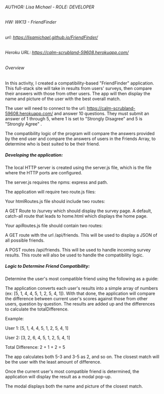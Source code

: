 ###### AUTHOR: Lisa Michael -  ROLE: DEVELOPER
###### HW: WK13 - FriendFinder
###### url: https://lisamichael.github.io/FriendFinder/
###### Heroku URL: https://calm-scrubland-59608.herokuapp.com/

###### Overview
In this activity, I created a compatibility-based "FriendFinder" application. This full-stack site will take in results from users' surveys, then compare their answers with those from other users. The app will then display the name and picture of the user with the best overall match.

The user will need to connect to the url: https://calm-scrubland-59608.herokuapp.com/ and answer 10 questions. They must submit an answer of 1 through 5, where 1 is set to "Strongly Disagree" and 5 is "Strongly Agree" .

The compatibility  logic of the program will compare the answers provided by the end user and compare the answers of users in the Friends Array, to determine who is best suited to be their friend. 

##### Developing the application: 

The local HTTP server is created using the server.js file, which is the file where the HTTP ports are configured. 

The server.js requires the npms: express and path. 

The application will require two route.js files: 

Your htmlRoutes.js file should include two routes:

A GET Route to /survey which should display the survey page.
A default, catch-all route that leads to home.html which displays the home page.

Your apiRoutes.js file should contain two routes:

A GET route with the url /api/friends. This will be used to display a JSON of all possible friends.

A POST routes /api/friends. This will be used to handle incoming survey results. This route will also be used to handle the compatibility logic.

##### Logic to Determine Friend Compatibility: 

Determine the user's most compatible friend using the following as a guide:

The application converts each user's results into a simple array of numbers (ex: [5, 1, 4, 4, 5, 1, 2, 5, 4, 1]).
With that done, the application will compare the difference between current user's scores against those from other users, question by question. The results are added up and the differences to calculate the totalDifference.

Example:

User 1: [5, 1, 4, 4, 5, 1, 2, 5, 4, 1]

User 2: [3, 2, 6, 4, 5, 1, 2, 5, 4, 1]

Total Difference: 2 + 1 + 2 = 5

The app calculates both 5-3 and 3-5 as 2, and so on.
The closest match will be the user with the least amount of difference.


Once the current user's most compatible friend is determined, the application will display the result as a modal pop-up.

The modal displays both the name and picture of the closest match.